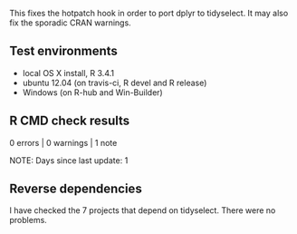 
This fixes the hotpatch hook in order to port dplyr to tidyselect.
It may also fix the sporadic CRAN warnings.


## Test environments

* local OS X install, R 3.4.1
* ubuntu 12.04 (on travis-ci, R devel and R release)
* Windows (on R-hub and Win-Builder)


## R CMD check results

0 errors | 0 warnings | 1 note

NOTE: Days since last update: 1


## Reverse dependencies

I have checked the 7 projects that depend on tidyselect. There were no
problems.
